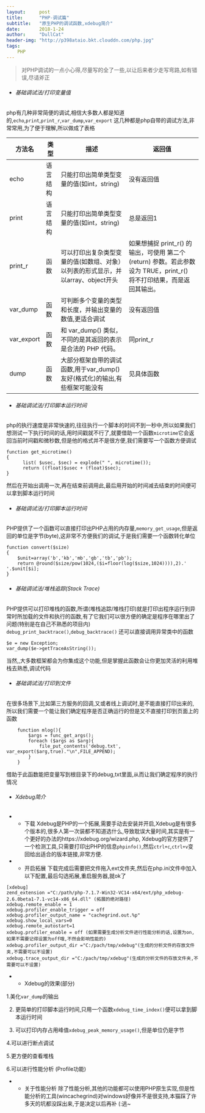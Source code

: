 ```yaml
---
layout:     post
title:      "PHP-调试篇"
subtitle:   "原生PHP的调试函数,xdebug简介"
date:       2018-1-24
author:     "DullCat"
header-img: "http://p398ataio.bkt.clouddn.com/php.jpg"
tags:
    PHP
---
```



>对PHP调试的一点小心得,尽量写的全了一些,以让后来者少走写弯路,如有错误,尽请斧正
- ###### 基础调试法/打印变量值
php有几种非常简便的调试,相信大多数人都是知道的,`echo`,`print`,`print_r`,`var_dump`,`var_export`
这几种都是php自带的调试方法,非常常用,为了便于理解,所以做成了表格



方法名 | 类型 | 描述 | 返回值
------------- | ------------- | ------------- | ------------- 
echo | 语言结构 | 只能打印出简单类型变量的值(如int，string) | 没有返回值
print | 语言结构 | 只能打印出简单类型变量的值(如int，string) | 总是返回1
print_r | 函数 | 可以打印出复杂类型变量的值(如数组、对象）以列表的形式显示，并以array、object开头 | 如果想捕捉 print_r() 的输出，可使用 第二个(return) 参数。若此参数设为 TRUE，print_r() 将不打印结果，而是返回其输出。
var_dump | 函数 | 可判断多个变量的类型和长度，并输出变量的数值,更适合调试 | 没有返回值
var_export | 函数 | 和 var_dump() 类似，不同的是其返回的表示是合法的 PHP 代码。|同print_r
dump | 函数  | 大部分框架自带的调试函数,用于var_dump()友好(格式化)的输出,有些框架可能没有 | 见具体函数

- ######  基础调试法/打印脚本运行时间
php的执行速度是非常快速的,往往执行一个脚本的时间不到一秒中,所以如果我们想测试一下执行时间的话,用时间戳就不行了,就要借助一个函数`microtime`它会返回当前时间戳和微秒数,但是他的格式并不是很方便,我们需要写一个函数方便调试
```
function get_microtime() 
{
      list( $usec, $sec) = explode(" ", microtime());
      return ((float)$usec + (float)$sec); 
}
```
然后在开始出调用一次,再在结束前调用此,最后用开始的时间减去结束的时间便可以拿到脚本运行时间

- ######  基础调试法/打印脚本运行时间
PHP提供了一个函数可以直接打印出PHP占用的内存量,`memory_get_usage`,但是返回的单位是字节(byte),这非常不方便我们的调试,于是我们需要一个函数转化单位
```
function convert($size)
{
    $unit=array('b','kb','mb','gb','tb','pb');
    return @round($size/pow(1024,($i=floor(log($size,1024)))),2).' '.$unit[$i];
}
```

- ######  基础调试法/堆栈追踪(Stack Trace)
PHP提供可以打印堆栈的函数,所谓(堆栈追踪/堆栈打印)就是打印出程序运行到异常时所加载的文件和执行的函数,有了它我们可以很方便的确定是程序在哪里出了问题(特别是在自己不熟悉的项目内)
`debug_print_backtrace()`,`debug_backtrace()`
还可以直接调用异常类中的函数
```
$e = new Exception;  
var_dump($e->getTraceAsString()); 
```
当然,,大多数框架都会为你集成这个功能,但是掌握此函数会让你更加灵活的利用堆栈去熟悉,调试代码

- ######  基础调试法/打印到文件
在很多场景下,比如第三方服务的回调,又或者线上调试时,是不能直接打印出来的,所以我们需要一个能让我们确定程序是否正确运行的但是又不直接打印到页面上的函数
```
    function mlog(){
        $args = func_get_args();
        foreach ($args as $arg){
            file_put_contents('debug.txt', var_export($arg,true)."\n",FILE_APPEND);
        }
    }
```
借助于此函数能把变量写到根目录下的debug,txt里面,从而让我们确定程序的执行情况

- ######  Xdebug简介
- - 下载
Xdebug是PHP的一个拓展,需要手动去安装并开启,Xdebug是有很多个版本的,很多人第一次装都不知道选什么,导致耽误大量时间,其实是有一个更好的办法的https://xdebug.org/wizard.php, Xdebug的官方提供了一个检测工具,只需要打印出PHP的信息`phpinfo()`,然后`ctrl+c`,`ctrl+v`变回给出适合的版本链接,非常方便.
- - 开启拓展
下载完成后需要把文件拖入ext文件夹,然后在php.ini文件中加入以下配置,最后勾选拓展,重启服务器,就ok了
```
[xdebug]
zend_extension ="C:/path/php-7.1.7-Win32-VC14-x64/ext/php_xdebug-2.6.0beta1-7.1-vc14-x86_64.dll" (拓展的绝对路径)
xdebug.remote_enable = 1
xdebug.profiler_enable_trigger = off
xdebug.profiler_output_name = "cachegrind.out.%p"
xdebug.show_local_vars=0
xdebug.remote_autostart=1
xdebug.profiler_enable = off (如果需要生成分析文件进行性能分析的话,设置为on,如果不需要记得设置为off哦,不然会影响性能的)
xdebug.profiler_output_dir ="C:/pach/tmp/xdebug"(生成的分析文件的存放文件夹,不需要可以不设置)
xdebug.trace_output_dir ="C:/pach/tmp/xdebug"(生成的分析文件的存放文件夹,不需要可以不设置)
``` 
- - Xdebug的效果(部分)

1.美化`var_dump`的输出

2. 更简单的打印脚本运行时间,只用一个函数`xdebug_time_index()`便可以拿到脚本运行时间

3. 可以打印内存占用峰值`xdebug_peak_memory_usage()`,但是单位仍是字节

4.可以进行断点调试

5.更方便的查看堆栈

6.可以进行性能分析 (Profile功能)

- - 关于性能分析
除了性能分析,其他的功能都可以使用PHP原生实现,但是性能分析的工具(wincachegrind)对windows好像并不是很支持,本猫踩了许多天的坑都没踩出来,于是决定以后再补  (:逃~


